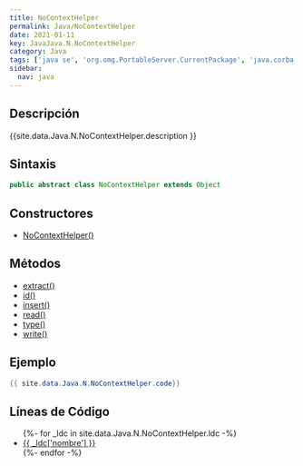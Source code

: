 ```yaml
---
title: NoContextHelper
permalink: Java/NoContextHelper
date: 2021-01-11
key: JavaJava.N.NoContextHelper
category: Java
tags: ['java se', 'org.omg.PortableServer.CurrentPackage', 'java.corba', 'clase java', 'Java 1.0']
sidebar: 
  nav: java
---
```


## Descripción
{{site.data.Java.N.NoContextHelper.description }}

## Sintaxis
~~~java
public abstract class NoContextHelper extends Object
~~~

## Constructores
* [NoContextHelper()](/Java/NoContextHelper/NoContextHelper/)

## Métodos
* [extract()](/Java/NoContextHelper/extract)
* [id()](/Java/NoContextHelper/id)
* [insert()](/Java/NoContextHelper/insert)
* [read()](/Java/NoContextHelper/read)
* [type()](/Java/NoContextHelper/type)
* [write()](/Java/NoContextHelper/write)

## Ejemplo
~~~java
{{ site.data.Java.N.NoContextHelper.code}}
~~~

## Líneas de Código
<ul>
{%- for _ldc in site.data.Java.N.NoContextHelper.ldc -%}
   <li>
       <a href="{{_ldc['url'] }}">{{ _ldc['nombre'] }}</a>
   </li>
{%- endfor -%}
</ul>
